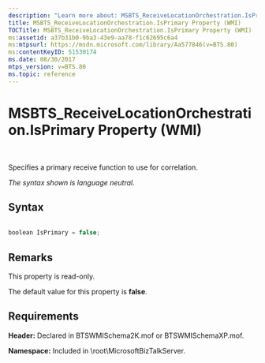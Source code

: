 ```yaml
---
description: "Learn more about: MSBTS_ReceiveLocationOrchestration.IsPrimary Property (WMI)"
title: MSBTS_ReceiveLocationOrchestration.IsPrimary Property (WMI)
TOCTitle: MSBTS_ReceiveLocationOrchestration.IsPrimary Property (WMI)
ms:assetid: a37b31b0-9ba3-43e9-aa78-f1c62695c6a4
ms:mtpsurl: https://msdn.microsoft.com/library/Aa577846(v=BTS.80)
ms:contentKeyID: 51530174
ms.date: 08/30/2017
mtps_version: v=BTS.80
ms.topic: reference
---
```


# MSBTS\_ReceiveLocationOrchestration.IsPrimary Property (WMI)

 

Specifies a primary receive function to use for correlation.

*The syntax shown is language neutral.*

## Syntax

```C#
  
boolean IsPrimary = false;  
```

## Remarks

This property is read-only.

The default value for this property is **false**.

## Requirements

**Header:** Declared in BTSWMISchema2K.mof or BTSWMISchemaXP.mof.

**Namespace:** Included in \\root\\MicrosoftBizTalkServer.

